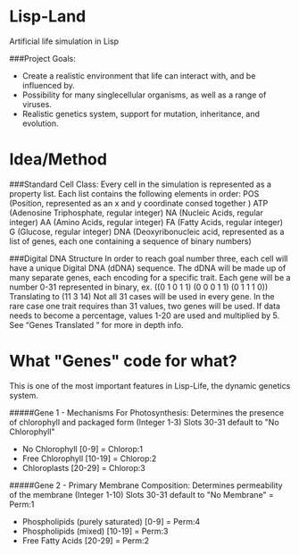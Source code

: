 Lisp-Land
=========

Artificial life simulation in Lisp

###Project Goals:
* Create a realistic environment that life can interact with, and be influenced by.
* Possibility for many singlecellular organisms, as well as a range of viruses.
* Realistic genetics system, support for mutation, inheritance, and evolution.

Idea/Method
===========

###Standard Cell Class:
  Every cell in the simulation is represented as a property list. Each list contains the following elements in order: POS (Position, represented as an x and y coordinate consed together ) ATP (Adenosine Triphosphate, regular integer) NA (Nucleic Acids, regular integer) AA (Amino Acids, regular integer) FA (Fatty Acids, regular integer) G (Glucose, regular integer) DNA (Deoxyribonucleic acid, represented as a list of genes, each one containing a sequence of binary numbers)

###Digital DNA Structure
  In order to reach goal number three, each cell will have a unique Digital DNA (dDNA) sequence. The dDNA will be made up of many separate genes, each encoding for a specific trait. Each gene will be a number 0-31 represented in binary, 
ex. ((0 1 0 1 1) (0 0 0 1 1) (0 1 1 1 0)) Translating to (11 3 14) Not all 31 cases will be used in every gene. In the rare case one trait requires than 31 values, two genes will be used. If data needs to become a percentage, values 1-20 are used and multiplied by 5. See “Genes Translated ” for more in depth info.

What "Genes" code for what?
===========================

This is one of the most important features in Lisp-Life, the dynamic genetics system.

#####Gene 1 - Mechanisms For Photosynthesis:
Determines the presence of chlorophyll and packaged form (Integer 1-3)
Slots 30-31 default to "No Chlorophyll"
* No Chlorophyll [0-9] = Chlorop:1
* Free Chlorophyll [10-19] = Chlorop:2
* Chloroplasts [20-29] = Chlorop:3

#####Gene 2 - Primary Membrane Composition:
Determines permeability of the membrane (Integer 1-10)
Slots 30-31 default to "No Membrane" = Perm:1
* Phospholipids (purely saturated) [0-9] = Perm:4
* Phospholipids (mixed) [10-19] = Perm:3
* Free Fatty Acids [20-29] = Perm:2
